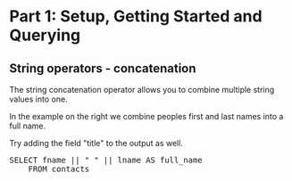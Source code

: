 # Part 1: Setup, Getting Started and Querying

## String operators - concatenation

The string concatenation operator allows you to combine multiple string values into one.

In the example on the right we combine peoples first and last names into a full name.

Try adding the field "title" to the output as well.

<pre id="example">
SELECT fname || " " || lname AS full_name
    FROM contacts 
</pre>
